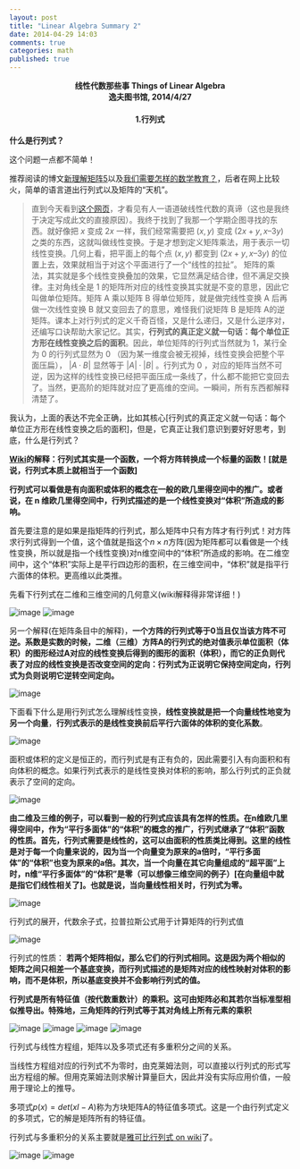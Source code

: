 ```yaml
---
layout: post
title: "Linear Algebra Summary 2"
date: 2014-04-29 14:03
comments: true
categories: math
published: true
---
```


**<center>线性代数那些事 Things of Linear Algebra</center>**
**<center>逸夫图书馆, 2014/4/27</center>**

#### <center>1.行列式</center>

**什么是行列式？**

这个问题一点都不简单！

推荐阅读的博文[新理解矩阵5](http://spaces.ac.cn/index.php/archives/2208/)以及[我们需要怎样的数学教育？](http://www.matrix67.com/blog/archives/4294)，后者在网上比较火，简单的语言道出行列式以及矩阵的“天机”。

> 直到今天看到[这个网页](http://mathoverflow.net/questions/7584/what-are-the-most-misleading-alternate-definitions-in-taught-mathematics)，才看见有人一语道破线性代数的真谛（这也是我终于决定写成此文的直接原因）。我终于找到了我那一个学期企图寻找的东西。就好像把 $x$ 变成 $2 x$ 一样，我们经常需要把 $(x, y)$ 变成 $(2 x + y, x – 3 y)$ 之类的东西，这就叫做线性变换。于是才想到定义矩阵乘法，用于表示一切线性变换。几何上看，把平面上的每个点 $(x, y)$ 都变到 $(2 x + y, x – 3 y)$ 的位置上去，效果就相当于对这个平面进行了一个“线性的拉扯”。
矩阵的乘法，其实就是多个线性变换叠加的效果，它显然满足结合律，但不满足交换律。主对角线全是 1 的矩阵所对应的线性变换其实就是不变的意思，因此它叫做单位矩阵。矩阵 A 乘以矩阵 B 得单位矩阵，就是做完线性变换 A 后再做一次线性变换 B 就又变回去了的意思，难怪我们说矩阵 B 是矩阵 A的逆矩阵。课本上对行列式的定义千奇百怪，又是什么递归，又是什么逆序对，还编写口诀帮助大家记忆。其实，**行列式的真正定义就一句话：每个单位正方形在线性变换之后的面积**。因此，单位矩阵的行列式当然就为 1，某行全为 0 的行列式显然为 0 （因为某一维度会被无视掉，线性变换会把整个平面压扁）， $|A·B|$ 显然等于 $|A|·|B|$ 。行列式为 0 ，对应的矩阵当然不可逆，因为这样的线性变换已经把平面压成一条线了，什么都不能把它变回去了。当然，更高阶的矩阵就对应了更高维的空间。一瞬间，所有东西都解释清楚了。

<!--![image][14]-->

我认为，上面的表达不完全正确，比如其核心[行列式的真正定义就一句话：每个单位正方形在线性变换之后的面积]，但是，它真正让我们意识到要好好思考，到底，什么是行列式？

**[Wiki](http://zh.wikipedia.org/wiki/%E8%A1%8C%E5%88%97%E5%BC%8F)的解释：行列式其实是一个函数，一个将方阵转换成一个标量的函数！[就是说，行列式本质上就相当于一个函数]**

**行列式可以看做是有向面积或体积的概念在一般的欧几里得空间中的推广。或者说，在 n 维欧几里得空间中，行列式描述的是一个线性变换对“体积”所造成的影响。**

首先要注意的是如果是指矩阵的行列式，那么矩阵中只有方阵才有行列式！对方阵求行列式得到一个值，这个值就是指这个$n \times n$方阵(因为矩阵都可以看做是一个线性变换，所以就是指一个线性变换)对n维空间中的“体积”所造成的影响。在二维空间中，这个“体积”实际上是平行四边形的面积，在三维空间中，“体积”就是指平行六面体的体积。更高维以此类推。

先看下行列式在二维和三维空间的几何意义(wiki解释得非常详细！)

![image][1]
![image][2]

另一个解释(在矩阵条目中的解释)，**一个方阵的行列式等于0当且仅当该方阵不可逆。系数是实数的时候，二维（三维）方阵A的行列式的绝对值表示单位面积（体积）的图形经过A对应的线性变换后得到的图形的面积（体积），而它的正负则代表了对应的线性变换是否改变空间的定向：行列式为正说明它保持空间定向，行列式为负则说明它逆转空间定向。**

![image][13]

下面看下什么是用行列式怎么理解线性变换，**线性变换就是把一个向量线性地变为另一个向量**，**行列式表示的是线性变换前后平行六面体的体积的变化系数**。

![image][3]

面积或体积的定义是恒正的，而行列式是有正有负的，因此需要引入有向面积和有向体积的概念。如果行列式表示的是线性变换对体积的影响，那么行列式的正负就表示了空间的定向。

![image][4]

**由二维及三维的例子，可以看到一般的行列式应该具有怎样的性质。在n维欧几里得空间中，作为“平行多面体”的“体积”的概念的推广，行列式继承了“体积”函数的性质。首先，行列式需要是线性的，这可以由面积的性质类比得到。这里的线性是对于每一个向量来说的，因为当一个向量变为原来的a倍时，“平行多面体”的“体积”也变为原来的a倍。其次，当一个向量在其它向量组成的“超平面”上时，n维“平行多面体”的“体积”是零（可以想像三维空间的例子）[在向量组中就是指它们线性相关了]。也就是说，当向量线性相关时，行列式为零。**

![image][5]

行列式的展开，代数余子式，拉普拉斯公式用于计算矩阵的行列式值

![image][6]

行列式的性质：
**若两个矩阵相似，那么它们的行列式相同。这是因为两个相似的矩阵之间只相差一个基底变换，而行列式描述的是矩阵对应的线性映射对体积的影响，而不是体积，所以基底变换并不会影响行列式的值。**

**行列式是所有特征值（按代数重数计）的乘积。这可由矩阵必和其若尔当标准型相似推导出。特殊地，三角矩阵的行列式等于其对角线上所有元素的乘积**

![image][8]
![image][9]
![image][10]
![image][11]

行列式与线性方程组，矩阵以及多项式还有多重积分之间的关系。

当线性方程组对应的行列式不为零时，由克莱姆法则，可以直接以行列式的形式写出方程组的解。但用克莱姆法则求解计算量巨大，因此并没有实际应用价值，一般用于理论上的推导。

多项式$p(x) = det(xI - A)$称为方块矩阵A的特征值多项式。这是一个由行列式定义的多项式，它的解是矩阵所有的特征值。

行列式与多重积分的关系主要就是[雅可比行列式 on wiki](http://zh.wikipedia.org/wiki/%E9%9B%85%E5%8F%AF%E6%AF%94%E7%9F%A9%E9%98%B5)了。

![image][12]
![image][7]

[book]: http://hujiaweibujidao.github.io/files/linear_algebra_huangzhenghua.pdf
[1]: http://hujiaweibujidao.github.io/images/math/hanglieshi1.png
[2]: http://hujiaweibujidao.github.io/images/math/hanglieshi2.png
[3]: http://hujiaweibujidao.github.io/images/math/hanglieshi3.png
[4]: http://hujiaweibujidao.github.io/images/math/hanglieshi4.png
[5]: http://hujiaweibujidao.github.io/images/math/hanglieshi5.png
[6]: http://hujiaweibujidao.github.io/images/math/hanglieshi6.png
[7]: http://hujiaweibujidao.github.io/images/math/hanglieshi7.png
[8]: http://hujiaweibujidao.github.io/images/math/hanglieshi8.png
[9]: http://hujiaweibujidao.github.io/images/math/hanglieshi9.png
[10]: http://hujiaweibujidao.github.io/images/math/hanglieshi10.png
[11]: http://hujiaweibujidao.github.io/images/math/hanglieshi11.png
[12]: http://hujiaweibujidao.github.io/images/math/hanglieshi12.png
[13]: http://hujiaweibujidao.github.io/images/math/hanglieshi13.png
[14]: http://hujiaweibujidao.github.io/images/math/juzhen_matrix67.jpg

